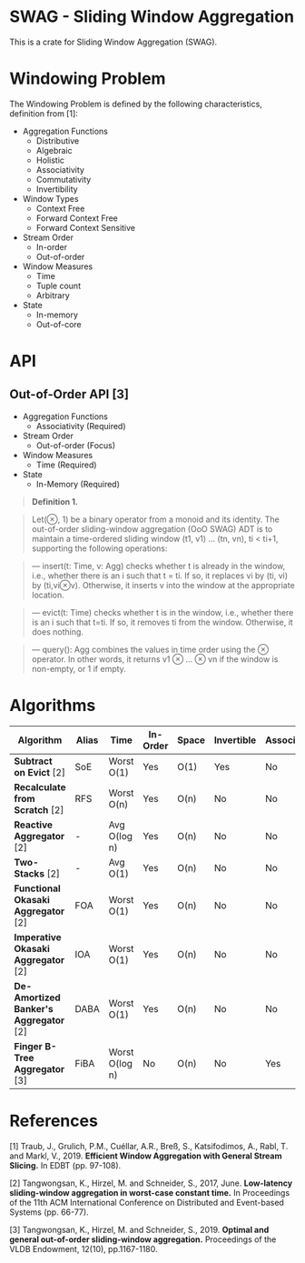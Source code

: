 # SWAG - Sliding Window Aggregation

This is a crate for Sliding Window Aggregation (SWAG).

# Windowing Problem

The Windowing Problem is defined by the following characteristics, definition from [1]:

* Aggregation Functions
  * Distributive
  * Algebraic
  * Holistic
  * Associativity
  * Commutativity
  * Invertibility
* Window Types
  * Context Free
  * Forward Context Free
  * Forward Context Sensitive
* Stream Order
  * In-order
  * Out-of-order
* Window Measures
  * Time
  * Tuple count
  * Arbitrary
* State
  * In-memory
  * Out-of-core

# API

## Out-of-Order API [3]

* Aggregation Functions
  * Associativity (Required)
* Stream Order
  * Out-of-order (Focus)
* Window Measures
  * Time (Required)
* State
  * In-Memory (Required)

> **Definition 1.**

> Let(⊗, 1) be a binary operator from a monoid and its identity. The out-of-order sliding-window aggregation (OoO SWAG) ADT is to maintain a time-ordered sliding window (t1, v1) … (tn, vn), ti < ti+1, supporting the following operations:

> — insert(t: Time, v: Agg) checks whether t is already in the window, i.e., whether there is an i such that t = ti. If so, it replaces vi by (ti, vi) by (ti,vi⊗v). Otherwise, it inserts v into the window at the appropriate location.

> — evict(t: Time) checks whether t is in the window, i.e., whether there is an i such that t=ti. If so, it removes ti from the window. Otherwise, it does nothing.

> — query(): Agg combines the values in time order using the ⊗ operator. In other words, it returns v1 ⊗ … ⊗ vn if the window is non-empty, or 1 if empty.

# Algorithms

| Algorithm                             | Alias | Time           | In-Order | Space | Invertible | Associative | Commutative | FIFO |
|---------------------------------------|-------|----------------|----------|-------|------------|-------------|-------------|------|
| **Subtract on Evict**                 [2] | SoE   | Worst O(1)     | Yes      | O(1)  | Yes        | No          | No          | No   |
| **Recalculate from Scratch**          [2] | RFS   | Worst O(n)     | Yes      | O(n)  | No         | No          | No          | No   |
| **Reactive Aggregator**               [2] | -     | Avg O(log n)   | Yes      | O(n)  | No         | No          | No          | No   |
| **Two-Stacks**                        [2] | -     | Avg O(1)       | Yes      | O(n)  | No         | No          | No          | Yes  |
| **Functional Okasaki Aggregator**     [2] | FOA   | Worst O(1)     | Yes      | O(n)  | No         | No          | No          | Yes  |
| **Imperative Okasaki Aggregator**     [2] | IOA   | Worst O(1)     | Yes      | O(n)  | No         | No          | No          | Yes  |
| **De-Amortized Banker's Aggregator**  [2] | DABA  | Worst O(1)     | Yes      | O(n)  | No         | No          | No          | Yes  |
| **Finger B-Tree Aggregator**          [3] | FiBA  | Worst O(log n) | No       | O(n)  | No         | Yes         | No          | No   |

# References

[1] Traub, J., Grulich, P.M., Cuéllar, A.R., Breß, S., Katsifodimos, A., Rabl, T. and Markl, V., 2019. **Efficient Window Aggregation with General Stream Slicing.** In EDBT (pp. 97-108).

[2] Tangwongsan, K., Hirzel, M. and Schneider, S., 2017, June. **Low-latency sliding-window aggregation in worst-case constant time.** In Proceedings of the 11th ACM International Conference on Distributed and Event-based Systems (pp. 66-77).

[3] Tangwongsan, K., Hirzel, M. and Schneider, S., 2019. **Optimal and general out-of-order sliding-window aggregation.** Proceedings of the VLDB Endowment, 12(10), pp.1167-1180.


